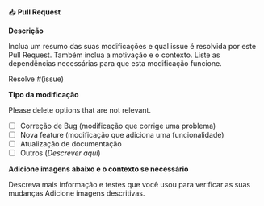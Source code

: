 :outbox_tray: **Pull Request**

**Descrição**

Inclua um resumo das suas modificações e qual issue é resolvida por este 
Pull Request. Também inclua a motivação e o contexto.
Liste as dependências necessárias para que esta modificação funcione.

Resolve #(issue)

**Tipo da modificação**

Please delete options that are not relevant.

- [ ] Correção de Bug (modificação que corrige uma problema)
- [ ] Nova feature (modificação que adiciona uma funcionalidade)
- [ ] Atualização de documentação
- [ ] Outros (_Descrever aqui_)

**Adicione imagens abaixo e o contexto se necessário**

Descreva mais informação e testes que você usou para verificar as suas mudanças
Adicione imagens descritivas.
